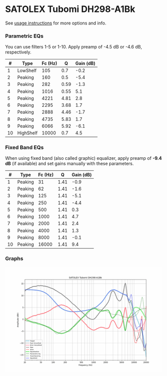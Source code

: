 # SATOLEX Tubomi DH298-A1Bk
See [usage instructions](https://github.com/jaakkopasanen/AutoEq#usage) for more options and info.

### Parametric EQs
You can use filters 1-5 or 1-10. Apply preamp of -4.5 dB or -4.6 dB, respectively.

|   # | Type      |   Fc (Hz) |    Q |   Gain (dB) |
|-----|-----------|-----------|------|-------------|
|   1 | LowShelf  |       105 | 0.7  |        -0.2 |
|   2 | Peaking   |       160 | 0.5  |        -5.4 |
|   3 | Peaking   |       282 | 0.59 |        -1.3 |
|   4 | Peaking   |      1016 | 0.55 |         5.1 |
|   5 | Peaking   |      4221 | 4.81 |         2.8 |
|   6 | Peaking   |      2295 | 3.68 |         1.7 |
|   7 | Peaking   |      2888 | 4.46 |        -1.7 |
|   8 | Peaking   |      4735 | 5.83 |         1.7 |
|   9 | Peaking   |      6066 | 5.92 |        -6.1 |
|  10 | HighShelf |     10000 | 0.7  |         4.5 |

### Fixed Band EQs
When using fixed band (also called graphic) equalizer, apply preamp of **-9.4 dB** (if available) and set gains manually with these parameters.

|   # | Type    |   Fc (Hz) |    Q |   Gain (dB) |
|-----|---------|-----------|------|-------------|
|   1 | Peaking |        31 | 1.41 |        -0.9 |
|   2 | Peaking |        62 | 1.41 |        -1.6 |
|   3 | Peaking |       125 | 1.41 |        -5.1 |
|   4 | Peaking |       250 | 1.41 |        -4.4 |
|   5 | Peaking |       500 | 1.41 |         0.3 |
|   6 | Peaking |      1000 | 1.41 |         4.7 |
|   7 | Peaking |      2000 | 1.41 |         2.4 |
|   8 | Peaking |      4000 | 1.41 |         1.3 |
|   9 | Peaking |      8000 | 1.41 |        -0.1 |
|  10 | Peaking |     16000 | 1.41 |         9.4 |

### Graphs
![](./SATOLEX%20Tubomi%20DH298-A1Bk.png)
